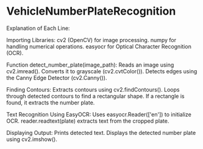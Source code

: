 # VehicleNumberPlateRecognition

Explanation of Each Line:

Importing Libraries:
cv2 (OpenCV) for image processing.
numpy for handling numerical operations.
easyocr for Optical Character Recognition (OCR).

Function detect_number_plate(image_path):
Reads an image using cv2.imread().
Converts it to grayscale (cv2.cvtColor()).
Detects edges using the Canny Edge Detector (cv2.Canny()).

Finding Contours:
Extracts contours using cv2.findContours().
Loops through detected contours to find a rectangular shape.
If a rectangle is found, it extracts the number plate.

Text Recognition Using EasyOCR:
Uses easyocr.Reader(['en']) to initialize OCR.
reader.readtext(plate) extracts text from the cropped plate.

Displaying Output:
Prints detected text.
Displays the detected number plate using cv2.imshow().
